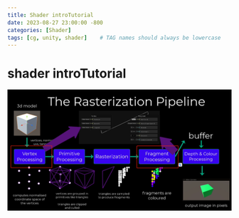 ```yaml
---
title: Shader introTutorial
date: 2023-08-27 23:00:00 -800
categories: [Shader]
tags: [cg, unity, shader]    # TAG names should always be lowercase
---
```


# shader introTutorial

![](/assets/pic/234653.png)
